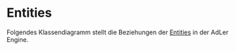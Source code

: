 # Entities

Folgendes Klassendiagramm stellt die Beziehungen der [Entities](Entity-GE.md) in der AdLer Engine.
